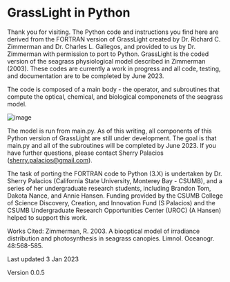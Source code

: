 # GrassLight in Python

Thank you for visiting. The Python code and instructions you find here are derived from the FORTRAN version of GrassLight created by Dr. Richard C. Zimmerman and Dr. Charles L. Gallegos, and provided to us by Dr. Zimmerman with permission to port to Python. GrassLight is the coded version of the seagrass physiological model described in Zimmerman (2003). These codes are currently a work in progress and all code, testing, and documentation are to be completed by June 2023.

The code is composed of a main body - the operator, and subroutines that compute the optical, chemical, and biological componenets of the seagrass model. 

![image](https://user-images.githubusercontent.com/14896720/210448264-cd916d72-d475-4cb7-a487-605f99b2cc21.png)


The model is run from main.py. As of this writing, all components of this Python version of GrassLight are still under development. The goal is that main.py and all of the subroutines will be completed by June 2023. If you have further questions, please contact Sherry Palacios (sherry.palacios@gmail.com).

The task of porting the FORTRAN code to Python (3.X) is undertaken by Dr. Sherry Palacios (California State University, Monterey Bay - CSUMB), and a series of her undergraduate research students, including Brandon Tom, Dakota Nance, and Annie Hansen. Funding provided by the CSUMB College of Science Discovery, Creation, and Innovation Fund (S Palacios) and the CSUMB Undergraduate Research Opportunities Center (UROC) (A Hansen) helped to support this work. 


Works Cited:
Zimmerman, R. 2003. A biooptical model of irradiance distribution and photosynthesis in seagrass canopies. Limnol. Oceanogr. 48:568-585.


Last updated 3 Jan 2023

Version 0.0.5
